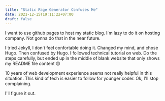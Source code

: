 ```yaml
---
title: "Static Page Generator Confuses Me"
date: 2021-12-15T19:11:22+07:00
draft: false
---
```


I want to use github pages to host my static blog. I'm lazy to do it on hosting company. Not gonna do that in the near future.

I tried Jekyll, I don't feel confortable doing it. Changed my mind, and chose Hugo. Then confused by Hugo. I followed technical tutorial on web. Do the steps carefully, but ended up in the middle of blank website that only shows my README file content :sweat:

10 years of web development experience seems not really helpful in this situation. This kind of tech is easier to follow for younger coder. Ok, I'll stop complaining.

I'll figure it out.
